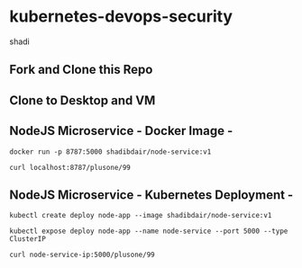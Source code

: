 # kubernetes-devops-security
shadi
## Fork and Clone this Repo

## Clone to Desktop and VM

## NodeJS Microservice - Docker Image -
`docker run -p 8787:5000 shadibdair/node-service:v1`

`curl localhost:8787/plusone/99`
 
## NodeJS Microservice - Kubernetes Deployment -
`kubectl create deploy node-app --image shadibdair/node-service:v1`

`kubectl expose deploy node-app --name node-service --port 5000 --type ClusterIP`

`curl node-service-ip:5000/plusone/99`
